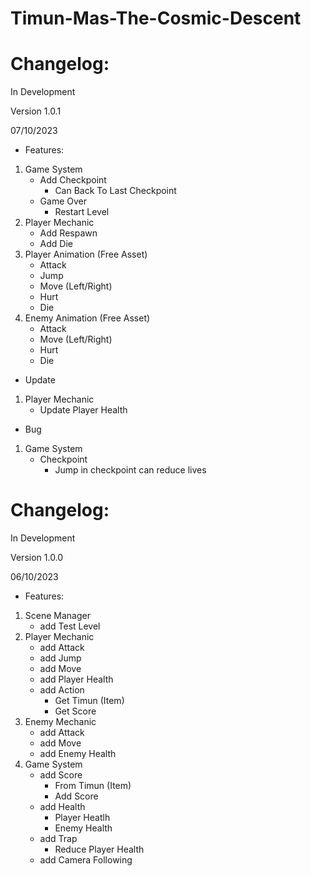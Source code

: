# Timun-Mas-The-Cosmic-Descent

# Changelog:
In Development 

Version 1.0.1

07/10/2023
- Features:
1. Game System
   - Add Checkpoint
      - Can Back To Last Checkpoint
   - Game Over
      - Restart Level
2. Player Mechanic
   - Add Respawn
   - Add Die
3. Player Animation (Free Asset)
   - Attack
   - Jump
   - Move (Left/Right)
   - Hurt
   - Die
4. Enemy Animation (Free Asset)
   - Attack
   - Move (Left/Right)
   - Hurt
   - Die

- Update
1. Player Mechanic
   - Update Player Health

- Bug
1. Game System
   - Checkpoint
      - Jump in checkpoint can reduce lives

# Changelog:
In Development

Version 1.0.0

06/10/2023
- Features:
1. Scene Manager
   - add Test Level
2. Player Mechanic
   - add Attack
   - add Jump
   - add Move
   - add Player Health
   - add Action
     - Get Timun (Item)
     - Get Score
3. Enemy Mechanic
   - add Attack
   - add Move
   - add Enemy Health
4. Game System
   - add Score
       - From Timun (Item)
       - Add Score
   - add Health
       - Player Heatlh
       - Enemy Health
   - add Trap
       - Reduce Player Health
   - add Camera Following
